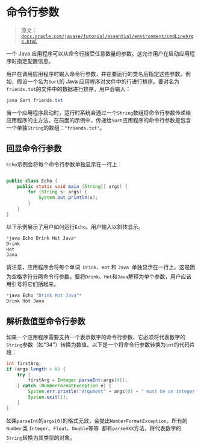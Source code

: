 # 命令行参数

> 原文：[`docs.oracle.com/javase/tutorial/essential/environment/cmdLineArgs.html`](https://docs.oracle.com/javase/tutorial/essential/environment/cmdLineArgs.html)

一个 Java 应用程序可以从命令行接受任意数量的参数。这允许用户在启动应用程序时指定配置信息。

用户在调用应用程序时输入命令行参数，并在要运行的类名后指定这些参数。例如，假设一个名为`Sort`的 Java 应用程序对文件中的行进行排序。要对名为`friends.txt`的文件中的数据进行排序，用户会输入：

```java
java Sort friends.txt

```

当一个应用程序启动时，运行时系统会通过一个`String`数组将命令行参数传递给应用程序的主方法。在前面的示例中，传递给`Sort`应用程序的命令行参数是包含一个单独`String`的数组：`"friends.txt"`。

## 回显命令行参数

``Echo``示例会将每个命令行参数单独显示在一行上：

```java

public class Echo {
    public static void main (String[] args) {
        for (String s: args) {
            System.out.println(s);
        }
    }
}

```

以下示例展示了用户如何运行`Echo`。用户输入以斜体显示。

```java
*java Echo Drink Hot Java*
Drink
Hot
Java

```

请注意，应用程序会将每个单词  `Drink`、`Hot` 和 `Java`  单独显示在一行上。这是因为空格字符分隔命令行参数。要将`Drink`、`Hot`和`Java`解释为单个参数，用户应该用引号将它们括起来。

```java
*java Echo "Drink Hot Java"*
Drink Hot Java

```

## 解析数值型命令行参数

如果一个应用程序需要支持一个表示数字的命令行参数，它必须将代表数字的`String`参数（如"34"）转换为数值。以下是一个将命令行参数转换为`int`的代码片段：

```java
int firstArg;
if (args.length > 0) {
    try {
        firstArg = Integer.parseInt(args[0]);
    } catch (NumberFormatException e) {
        System.err.println("Argument" + args[0] + " must be an integer.");
        System.exit(1);
    }
}

```

如果`parseInt`的`args[0]`的格式无效，会抛出`NumberFormatException`。所有的`Number`类  `Integer`、`Float`、`Double`等等  都有`parseXXX`方法，将代表数字的`String`转换为其类型的对象。
